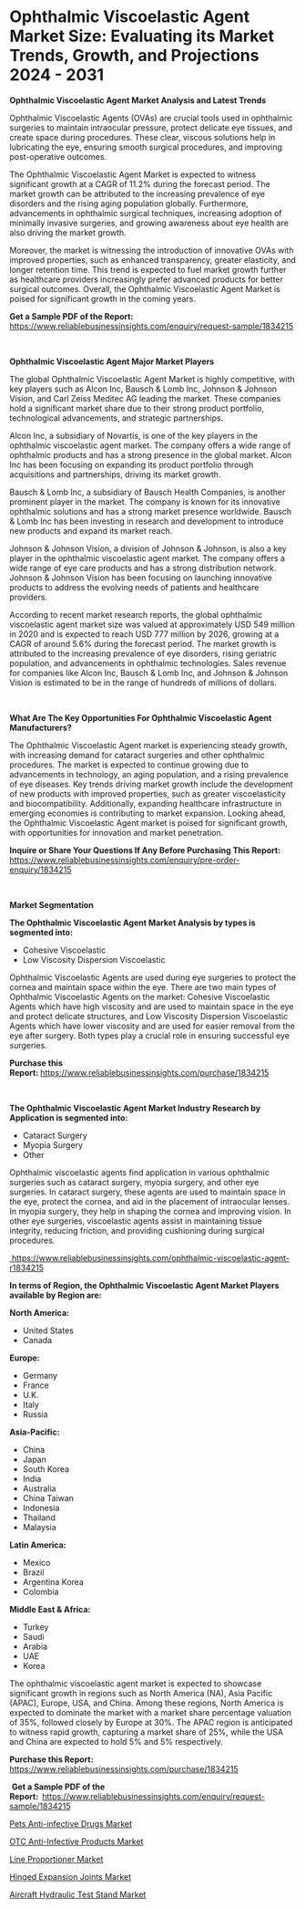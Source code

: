 <p><h1>Ophthalmic Viscoelastic Agent Market Size: Evaluating its Market Trends, Growth, and Projections 2024 - 2031</h1></p><p><strong>Ophthalmic Viscoelastic Agent Market Analysis and Latest Trends</strong></p>
<p><p>Ophthalmic Viscoelastic Agents (OVAs) are crucial tools used in ophthalmic surgeries to maintain intraocular pressure, protect delicate eye tissues, and create space during procedures. These clear, viscous solutions help in lubricating the eye, ensuring smooth surgical procedures, and improving post-operative outcomes.</p><p>The Ophthalmic Viscoelastic Agent Market is expected to witness significant growth at a CAGR of 11.2% during the forecast period. The market growth can be attributed to the increasing prevalence of eye disorders and the rising aging population globally. Furthermore, advancements in ophthalmic surgical techniques, increasing adoption of minimally invasive surgeries, and growing awareness about eye health are also driving the market growth.</p><p>Moreover, the market is witnessing the introduction of innovative OVAs with improved properties, such as enhanced transparency, greater elasticity, and longer retention time. This trend is expected to fuel market growth further as healthcare providers increasingly prefer advanced products for better surgical outcomes. Overall, the Ophthalmic Viscoelastic Agent Market is poised for significant growth in the coming years.</p></p>
<p><strong>Get a Sample PDF of the Report:&nbsp;</strong> <a href="https://www.reliablebusinessinsights.com/enquiry/request-sample/1834215">https://www.reliablebusinessinsights.com/enquiry/request-sample/1834215</a></p>
<p>&nbsp;</p>
<p><strong>Ophthalmic Viscoelastic Agent Major Market Players</strong></p>
<p><p>The global Ophthalmic Viscoelastic Agent Market is highly competitive, with key players such as Alcon Inc, Bausch & Lomb Inc, Johnson & Johnson Vision, and Carl Zeiss Meditec AG leading the market. These companies hold a significant market share due to their strong product portfolio, technological advancements, and strategic partnerships.</p><p>Alcon Inc, a subsidiary of Novartis, is one of the key players in the ophthalmic viscoelastic agent market. The company offers a wide range of ophthalmic products and has a strong presence in the global market. Alcon Inc has been focusing on expanding its product portfolio through acquisitions and partnerships, driving its market growth.</p><p>Bausch & Lomb Inc, a subsidiary of Bausch Health Companies, is another prominent player in the market. The company is known for its innovative ophthalmic solutions and has a strong market presence worldwide. Bausch & Lomb Inc has been investing in research and development to introduce new products and expand its market reach.</p><p>Johnson & Johnson Vision, a division of Johnson & Johnson, is also a key player in the ophthalmic viscoelastic agent market. The company offers a wide range of eye care products and has a strong distribution network. Johnson & Johnson Vision has been focusing on launching innovative products to address the evolving needs of patients and healthcare providers.</p><p>According to recent market research reports, the global ophthalmic viscoelastic agent market size was valued at approximately USD 549 million in 2020 and is expected to reach USD 777 million by 2026, growing at a CAGR of around 5.6% during the forecast period. The market growth is attributed to the increasing prevalence of eye disorders, rising geriatric population, and advancements in ophthalmic technologies. Sales revenue for companies like Alcon Inc, Bausch & Lomb Inc, and Johnson & Johnson Vision is estimated to be in the range of hundreds of millions of dollars.</p></p>
<p>&nbsp;</p>
<p><strong>What Are The Key Opportunities For Ophthalmic Viscoelastic Agent Manufacturers?</strong></p>
<p><p>The Ophthalmic Viscoelastic Agent market is experiencing steady growth, with increasing demand for cataract surgeries and other ophthalmic procedures. The market is expected to continue growing due to advancements in technology, an aging population, and a rising prevalence of eye diseases. Key trends driving market growth include the development of new products with improved properties, such as greater viscoelasticity and biocompatibility. Additionally, expanding healthcare infrastructure in emerging economies is contributing to market expansion. Looking ahead, the Ophthalmic Viscoelastic Agent market is poised for significant growth, with opportunities for innovation and market penetration.</p></p>
<p><strong>Inquire or Share Your Questions If Any Before Purchasing This Report:</strong> <a href="https://www.reliablebusinessinsights.com/enquiry/pre-order-enquiry/1834215">https://www.reliablebusinessinsights.com/enquiry/pre-order-enquiry/1834215</a></p>
<p>&nbsp;</p>
<p><strong>Market Segmentation</strong></p>
<p><strong>The Ophthalmic Viscoelastic Agent Market Analysis by types is segmented into:</strong></p>
<p><ul><li>Cohesive Viscoelastic</li><li>Low Viscosity Dispersion Viscoelastic</li></ul></p>
<p><p>Ophthalmic Viscoelastic Agents are used during eye surgeries to protect the cornea and maintain space within the eye. There are two main types of Ophthalmic Viscoelastic Agents on the market: Cohesive Viscoelastic Agents which have high viscosity and are used to maintain space in the eye and protect delicate structures, and Low Viscosity Dispersion Viscoelastic Agents which have lower viscosity and are used for easier removal from the eye after surgery. Both types play a crucial role in ensuring successful eye surgeries.</p></p>
<p><strong>Purchase this Report:&nbsp;</strong><a href="https://www.reliablebusinessinsights.com/purchase/1834215">https://www.reliablebusinessinsights.com/purchase/1834215</a></p>
<p>&nbsp;</p>
<p><strong>The Ophthalmic Viscoelastic Agent Market Industry Research by Application is segmented into:</strong></p>
<p><ul><li>Cataract Surgery</li><li>Myopia Surgery</li><li>Other</li></ul></p>
<p><p>Ophthalmic viscoelastic agents find application in various ophthalmic surgeries such as cataract surgery, myopia surgery, and other eye surgeries. In cataract surgery, these agents are used to maintain space in the eye, protect the cornea, and aid in the placement of intraocular lenses. In myopia surgery, they help in shaping the cornea and improving vision. In other eye surgeries, viscoelastic agents assist in maintaining tissue integrity, reducing friction, and providing cushioning during surgical procedures.</p></p>
<p><a href="https://www.reliablebusinessinsights.com/ophthalmic-viscoelastic-agent-r1834215">&nbsp;https://www.reliablebusinessinsights.com/ophthalmic-viscoelastic-agent-r1834215</a></p>
<p><strong>In terms of Region, the Ophthalmic Viscoelastic Agent Market Players available by Region are:</strong></p>
<p>
    <p> <strong> North America: </strong>
        <ul>
            <li>United States</li>
            <li>Canada</li>
        </ul>
        </p> 
    <p> <strong> Europe: </strong>
        <ul>
            <li>Germany</li>
            <li>France</li>
            <li>U.K.</li>
            <li>Italy</li>
            <li>Russia</li>
        </ul>
        </p> 
    <p> <strong> Asia-Pacific: </strong>
        <ul>
            <li>China</li>
            <li>Japan</li>
            <li>South Korea</li>
            <li>India</li>
            <li>Australia</li>
            <li>China Taiwan</li>
            <li>Indonesia</li>
            <li>Thailand</li>
            <li>Malaysia</li>
        </ul>
        </p> 
    <p> <strong> Latin America: </strong>
        <ul>
            <li>Mexico</li>
            <li>Brazil</li>
            <li>Argentina Korea</li>
            <li>Colombia</li>
        </ul>
        </p> 
    <p> <strong> Middle East & Africa: </strong>
        <ul>
            <li>Turkey</li>
            <li>Saudi</li>
            <li>Arabia</li>
            <li>UAE</li>
            <li>Korea</li>
        </ul>
    </p>
    </p>
<p><p>The ophthalmic viscoelastic agent market is expected to showcase significant growth in regions such as North America (NA), Asia Pacific (APAC), Europe, USA, and China. Among these regions, North America is expected to dominate the market with a market share percentage valuation of 35%, followed closely by Europe at 30%. The APAC region is anticipated to witness rapid growth, capturing a market share of 25%, while the USA and China are expected to hold 5% and 5% respectively.</p></p>
<p><strong>Purchase this Report: </strong><a href="https://www.reliablebusinessinsights.com/purchase/1834215">https://www.reliablebusinessinsights.com/purchase/1834215</a></p>
<p>&nbsp;<strong>Get a Sample PDF of the Report:&nbsp;&nbsp;</strong><a href="https://www.reliablebusinessinsights.com/enquiry/request-sample/1834215">https://www.reliablebusinessinsights.com/enquiry/request-sample/1834215</a></p>
<p><strong></strong></p>
<p><p><a href="https://github.com/bmorecock/Market-Research-Report-List-4/blob/main/pets-anti-infective-drugs-market.md">Pets Anti-infective Drugs Market</a></p><p><a href="https://github.com/Krish2023na/Market-Research-Report-List-6/blob/main/otc-anti-infective-products-market.md">OTC Anti-Infective Products Market</a></p><p><a href="https://medium.com/@nathalelly87957/global-line-proportioner-market-size-and-market-trends-analysis-by-regional-outlook-competitive-00fa51b64542">Line Proportioner Market</a></p><p><a href="https://medium.com/@rontayewer0/hinged-expansion-joints-market-growth-outlook-from-2024-to-2031-and-it-is-projecting-at-4-6-93199dad8e5b">Hinged Expansion Joints Market</a></p><p><a href="https://medium.com/@jakobeblake51/global-aircraft-hydraulic-test-stand-market-focus-on-product-type-portable-fixed-type-end-user-244c0d5d78f0">Aircraft Hydraulic Test Stand Market</a></p></p>